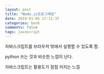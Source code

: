 ```yaml
---
layout: post
title: "Node.js프로그래밍"
date: 2019-01-05 17:11:37
categories: book
comments: false
tags: javascript
---
```


자바스크립트를 브라우저 밖에서 실행할 수 있도록 함.

python 쓰는 것과 비슷한 느낌이 난다.

자바스크립트는 활용도가 점점 커지는 느낌
